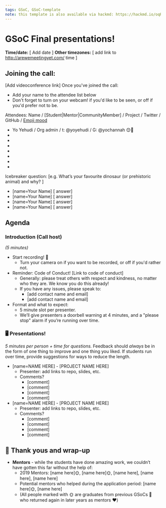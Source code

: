 ```yaml
---
tags: GSoC, GSoC-template
note: this template is also available via hackmd: https://hackmd.io/oqRnkfsaRVmOqhzkTRasBg?edit
---
```


# GSoC Final presentations!

**Time/date:** [ Add date ]
**Other timezones:** [ add link to http://arewemeetingyet.com/ time ]

## Joining the call:
[Add videoconference link]
Once you've joined the call:
- Add your name to the attendee list below
- Don't forget to turn on your webcam! if you'd like to be seen, or off if you'd prefer not to be. 

Attendees: Name / [Student|Mentor|CommunityMember] / Project / Twitter / GitHub / [Emoji mood](https://emojipedia.org/)
- Yo Yehudi / Org admin / t: @yoyehudi / G: @yochannah 😊🎉
-
-
-
-
-
-
-  

Icebreaker question: [e.g. What’s your favourite dinosaur (or prehistoric animal) and why? ]
- [name=Your Name] [ answer]
- [name=Your Name] [ answer]
- [name=Your Name] [ answer]
- [name=Your Name] [ answer]

## Agenda

### Introduction (Call host)
_(5 minutes)_
 - Start recording! 🎥
     - Turn your camera on if you want to be recorded, or off if you'd rather not.
 - Reminder: Code of Conduct! [Link to code of conduct]
      - Generally: please treat others with respect and kindness, no matter who they are. We know you do this already!
      - If you have any issues, please speak to:
        - [add contact name and email]
        - [add contact name and email]
- Format and what to expect:
    - 5 minute slot per presenter.
    - We’ll give presenters a doorbell warning at 4 minutes, and a "please stop" alarm if you’re running over time.

### 🖥 Presentations!
_5 minutes per person + time for questions._
Feedback should *always* be in the form of one thing to improve and one thing you liked. If students run over time, provide suggestions for ways to reduce the length.

- [name=NAME HERE] - [PROJECT NAME HERE]
    - Presenter: add links to repo, slides, etc.
    - Comments?
        - [comment]
        - [comment]
        - [comment]
        - [comment]
- [name=NAME HERE] - [PROJECT NAME HERE]
    - Presenter: add links to repo, slides, etc.
    - Comments?
        - [comment]
        - [comment]
        - [comment]
        - [comment]

## :rose: Thank yous and wrap-up

- **Mentors** - while the students have done amazing work, we couldn’t have gotten this far without the help of:
    - 2019 Mentors: [name here]🌞, [name here]🌞, [name here], [name here], [name here]
    - Potential mentors who helped during the application period: [name here]🌞, [name here]
    - (All people marked with 🌞 are graduates from previous GSoCs 🎉 who returned again in later years as mentors :heart:)

